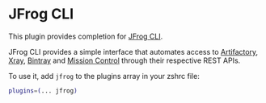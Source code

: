 # JFrog CLI

This plugin provides completion for [JFrog CLI](https://ghproxy.com/https://github.com/jfrog/jfrog-cli).

JFrog CLI provides a simple interface that automates access to [Artifactory](https://jfrog.com/artifactory), [Xray](https://jfrog.com/xray), [Bintray](https://jfrog.com/bintray) and [Mission Control](https://jfrog.com/mission-control) through their respective REST APIs.

To use it, add `jfrog` to the plugins array in your zshrc file:

```zsh
plugins=(... jfrog)
```
